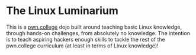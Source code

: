 # The Linux Luminarium

This is a [pwn.college](https://pwn.college) dojo built around teaching basic Linux knowledge, through hands-on challenges, from absolutely no knowledge.
The intention is to teach aspiring hackers enough skills to tackle the rest of the pwn.college curriculum (at least in terms of Linux knowledge)!
